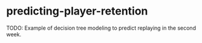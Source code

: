 # predicting-player-retention
TODO: Example of decision tree modeling to predict replaying in the second week.
